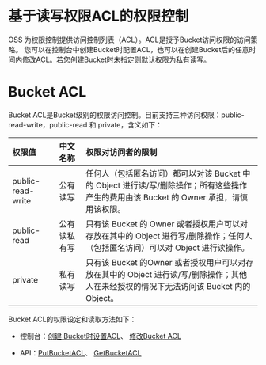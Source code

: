 # 基于读写权限ACL的权限控制
OSS 为权限控制提供访问控制列表（ACL）。ACL是授予Bucket访问权限的访问策略。
您可以在控制台中创建Bucket时配置ACL，也可以在创建Bucket后的任意时间内修改ACL。若您创建Bucket时未指定则默认权限为私有读写。
# Bucket ACL
Bucket ACL是Bucket级别的权限访问控制。目前支持三种访问权限：public-read-write，public-read 和 private，含义如下：

|权限值|中文名称|权限对访问者的限制|
|:--|:---|:--------|
|public-read-write|公有读写|任何人（包括匿名访问）都可以对该 Bucket 中的 Object 进行读/写/删除操作；所有这些操作产生的费用由该 Bucket 的 Owner 承担，请慎用该权限。|
|public-read|公有读私有写|只有该 Bucket 的 Owner 或者授权用户可以对存放在其中的 Object 进行写/删除操作；任何人（包括匿名访问）可以对 Object 进行读操作。|
|private|私有读写|只有该 Bucket 的Owner 或者授权用户可以对存放在其中的 Object 进行读/写/删除操作；其他人在未经授权的情况下无法访问该 Bucket 内的 Object。|

Bucket ACL的权限设定和读取方法如下：

-   控制台：[创建 Bucket时设置ACL](https://docs.jdcloud.com/cn/object-storage-service/create-bucket-1)、
[修改Bucket ACL](../Manage-Bucket/Set-Bucket-Policy-2.md)

-   API：[PutBucketACL](../../../../../API/Object-Storage-Service/API-Reference-S3-Compatible/Compatibility-API/Operations-On-Bucket/Put-Bucket-acl-2.md)、
[GetBucketACL](../../../../../API/Object-Storage-Service/API-Reference-S3-Compatible/Compatibility-API/Operations-On-Bucket/GET-Bucket-acl-2.md)

